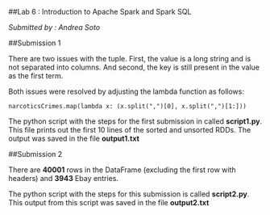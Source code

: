 
##Lab 6 : Introduction to Apache Spark and Spark SQL

*Submitted by : Andrea Soto*

##Submission 1

<p>There are two issues with the tuple. First, the value is a long string and is not separated into columns. And second, the key is still present in the value as the first term.</p>

Both issues were resolved by adjusting the lambda function as follows:

````
narcoticsCrimes.map(lambda x: (x.split(",")[0], x.split(",")[1:]))
````

The python script with the steps for the first submission in called **script1.py**. This file prints out the first 10 lines of the sorted and unsorted RDDs. The output was saved in the file **output1.txt**

##Submission 2

There are **40001** rows in the DataFrame (excluding the first row with headers) and **3943** Ebay entries. 

The python script with the steps for this submission is called **script2.py**. This output from this script was saved in the file **output2.txt**

